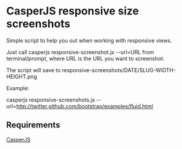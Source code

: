 CasperJS responsive size screenshots
====================================

Simple script to help you out when working with responsive views.

Just call casperjs responsive-screenshot.js --url=URL from terminal/prompt,
where URL is the URL you want to screenshot.

The script will save to responsive-screenshots/DATE/SLUG-WIDTH-HEIGHT.png

Example:

casperjs responsive-screenshots.js --url=http://twitter.github.com/bootstrap/examples/fluid.html

Requirements
------------

[CasperJS](http://casperjs.org/)
